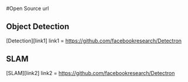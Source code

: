 #Open Source url

Object Detection
--
[Detection][link1]
link1 = https://github.com/facebookresearch/Detectron

SLAM
--
[SLAM][link2]
link2 =  https://github.com/facebookresearch/Detectron

